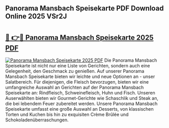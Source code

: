 ## Panorama Mansbach Speisekarte PDF Download Online 2025 VSr2J

# <h2><a href="http://gccpko.nevu.top/?p=Panorama+Mansbach+Speisekarte">🔗 👉🔴 Panorama Mansbach Speisekarte 2025 PDF</a></h2>

[![Panorama Mansbach Speisekarte 2025 PDF](https://i.imgur.com/dBaPXMq.png)](http://gccpko.nevu.top/?p=Panorama+Mansbach+Speisekarte)
Die Panorama Mansbach Speisekarte ist nicht nur eine Liste von Gerichten, sondern auch eine Gelegenheit, den Geschmack zu genießen. Auf unserer Panorama Mansbach Speisekarte bieten wir leichte und neue Optionen an - unser Salatbereich. Für diejenigen, die Fleisch bevorzugen, bieten wir eine umfangreiche Auswahl an Gerichten auf der Panorama Mansbach Speisekarte an: Rindfleisch, Schweinefleisch, Huhn und Fisch. Unseren Auserwählten bieten wir Gourmet-Gerichte wie Schaschlik und Steak an, die bei lebendem Feuer zubereitet werden. Unsere Panorama Mansbach Speisekarte umfasst eine große Auswahl an Desserts, von klassischen Torten und Kuchen bis hin zu exquisiten Crème Brûlée und Schokoladenüberraschungen.
